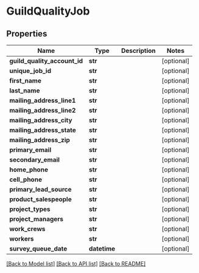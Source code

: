 # GuildQualityJob

## Properties
Name | Type | Description | Notes
------------ | ------------- | ------------- | -------------
**guild_quality_account_id** | **str** |  | [optional] 
**unique_job_id** | **str** |  | [optional] 
**first_name** | **str** |  | [optional] 
**last_name** | **str** |  | [optional] 
**mailing_address_line1** | **str** |  | [optional] 
**mailing_address_line2** | **str** |  | [optional] 
**mailing_address_city** | **str** |  | [optional] 
**mailing_address_state** | **str** |  | [optional] 
**mailing_address_zip** | **str** |  | [optional] 
**primary_email** | **str** |  | [optional] 
**secondary_email** | **str** |  | [optional] 
**home_phone** | **str** |  | [optional] 
**cell_phone** | **str** |  | [optional] 
**primary_lead_source** | **str** |  | [optional] 
**product_salespeople** | **str** |  | [optional] 
**project_types** | **str** |  | [optional] 
**project_managers** | **str** |  | [optional] 
**work_crews** | **str** |  | [optional] 
**workers** | **str** |  | [optional] 
**survey_queue_date** | **datetime** |  | [optional] 

[[Back to Model list]](../README.md#documentation-for-models) [[Back to API list]](../README.md#documentation-for-api-endpoints) [[Back to README]](../README.md)


